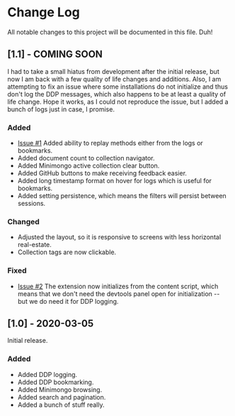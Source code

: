 # Change Log

All notable changes to this project will be documented in this file. Duh!

## [1.1] - COMING SOON

I had to take a small hiatus from development after the initial release, but now I am back with a few quality of life changes and additions. Also, I am attempting to fix an issue where some installations do not initialize and thus don't log the DDP messages, which also happens to be at least a quality of life change. Hope it works, as I could not reproduce the issue, but I added a bunch of logs just in case, I promise.

### Added

- [Issue #1](https://github.com/leonardoventurini/meteor-devtools-evolved/issues/1)
  Added ability to replay methods either from the logs or bookmarks.
- Added document count to collection navigator.
- Added Minimongo active collection clear button.
- Added GitHub buttons to make receiving feedback easier.
- Added long timestamp format on hover for logs which is useful for bookmarks.
- Added setting persistence, which means the filters will persist between sessions.

### Changed

- Adjusted the layout, so it is responsive to screens with less horizontal real-estate.
- Collection tags are now clickable.

### Fixed

- [Issue #2](https://github.com/leonardoventurini/meteor-devtools-evolved/issues/2)
  The extension now initializes from the content script, which means that we don't need the devtools panel open for initialization -- but we do need it for DDP logging.

## [1.0] - 2020-03-05

Initial release.

### Added

- Added DDP logging.
- Added DDP bookmarking.
- Added Minimongo browsing.
- Added search and pagination.
- Added a bunch of stuff really.
